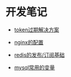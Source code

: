 # 开发笔记

- [token过期解决方案](web/token.md)

- [nginx的配置](pyredis/redis.md)

- [redis的发布/订阅基础](nginx/web.md)

- [mysql常用的变量](mysql/varaiables.md)
